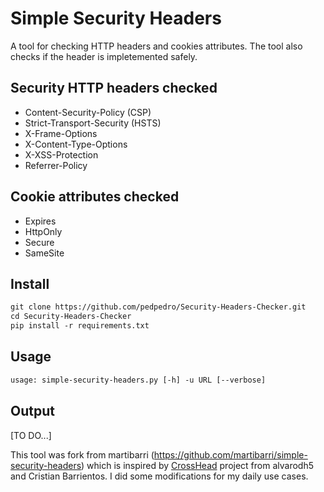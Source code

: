 # Simple Security Headers

A tool for checking HTTP headers and cookies attributes.
The tool also checks if the header is impletemented safely.

## Security HTTP headers checked
- Content-Security-Policy (CSP)
- Strict-Transport-Security (HSTS)
- X-Frame-Options
- X-Content-Type-Options
- X-XSS-Protection
- Referrer-Policy

## Cookie attributes checked
- Expires
- HttpOnly
- Secure
- SameSite

## Install

```txt
git clone https://github.com/pedpedro/Security-Headers-Checker.git
cd Security-Headers-Checker
pip install -r requirements.txt
```

## Usage

```txt
usage: simple-security-headers.py [-h] -u URL [--verbose]
```

## Output 

[TO DO...]


This tool was fork from martibarri (https://github.com/martibarri/simple-security-headers) which is inspired by [CrossHead](https://github.com/alvarodh5/CrossHead) project from alvarodh5 and Cristian Barrientos. I did some modifications for my daily use cases.
